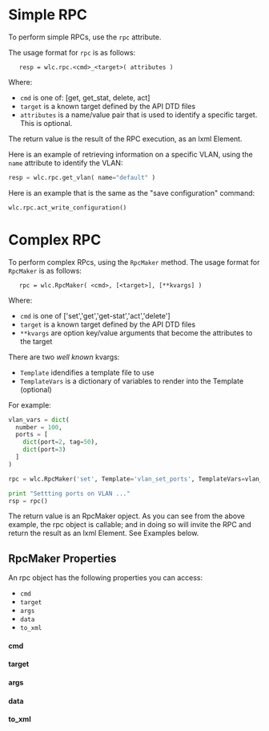 # Simple RPC

To perform simple RPCs, use the `rpc` attribute.  

The usage format for `rpc` is as follows:

````
   resp = wlc.rpc.<cmd>_<target>( attributes )
````

Where:
  * `cmd` is one of: [get, get_stat, delete, act]
  * `target` is a known target defined by the API DTD files
  * `attributes` is a name/value pair that is used to identify a specific target.  This is optional.

The return value is the result of the RPC execution, as an lxml Element.

Here is an example of retrieving information on a specific VLAN, using the `name` attribute to identify the VLAN:
````python
resp = wlc.rpc.get_vlan( name="default" )
````

Here is an example that is the same as the "save configuration" command:
````python
wlc.rpc.act_write_configuration()
````

# Complex RPC

To perform complex RPcs, using the `RpcMaker` method.  The usage format for `RpcMaker` is as follows:
````
   rpc = wlc.RpcMaker( <cmd>, [<target>], [**kvargs] )
````
Where:
   * `cmd` is one of ['set','get','get-stat','act','delete']
   * `target` is a known target defined by the API DTD files
   * ``**kvargs`` are option key/value arguments that become the attributes to the target

There are two _well known_ kvargs:
   * `Template` idendifies a template file to use
   * `TemplateVars` is a dictionary of variables to render into the Template (optional)

For example:
````python
vlan_vars = dict(
  number = 100,
  ports = [
    dict(port=2, tag=50),
    dict(port=3)
  ]
)

rpc = wlc.RpcMaker('set', Template='vlan_set_ports', TemplateVars=vlan_vars )

print "Settting ports on VLAN ..."
rsp = rpc()
````

The return value is an RpcMaker opject.  As you can see from the above example, the rpc object is callable; and in doing so will invite the RPC and return the result as an lxml Element.  See Examples below.

## RpcMaker Properties

An rpc object has the following properties you can access:
   * `cmd`
   * `target`
   * `args`
   * `data`
   * `to_xml`

#### cmd

#### target

#### args

#### data

#### to_xml

